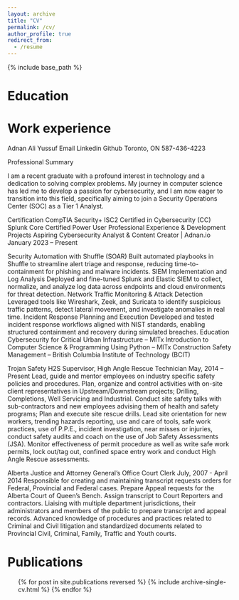 ```yaml
---
layout: archive
title: "CV"
permalink: /cv/
author_profile: true
redirect_from:
  - /resume
---
```


{% include base_path %}

Education
======


Work experience
======
Adnan Ali Yussuf  Email Linkedin Github
Toronto, ON 587-436-4223


Professional Summary

I am a recent graduate with a profound interest in technology and a dedication to solving complex problems. My journey in computer science has led me to develop a passion for cybersecurity, and I am now eager to transition into this field, specifically aiming to join a Security Operations Center (SOC) as a Tier 1 Analyst.

Certification
CompTIA Security+
ISC2 Certified in Cybersecurity (CC)
Splunk Core Certified Power User
Professional Experience & Development Projects
Aspiring Cybersecurity Analyst & Content Creator | Adnan.io
January 2023 – Present


Security Automation with Shuffle (SOAR)
Built automated playbooks in Shuffle to streamline alert triage and response, reducing time-to-containment for phishing and malware incidents.
SIEM Implementation and Log Analysis
Deployed and fine-tuned Splunk and Elastic SIEM to collect, normalize, and analyze log data across endpoints and cloud environments for threat detection.
Network Traffic Monitoring & Attack Detection
Leveraged tools like Wireshark, Zeek, and Suricata to identify suspicious traffic patterns, detect lateral movement, and investigate anomalies in real time.
Incident Response Planning and Execution
Developed and tested incident response workflows aligned with NIST standards, enabling structured containment and recovery during simulated breaches.
Education
Cybersecurity for Critical Urban Infrastructure – MITx
Introduction to Computer Science & Programming Using Python – MITx
Construction Safety Management – British Columbia Institute of Technology (BCIT)

Trojan Safety
H2S Supervisor, High Angle Rescue Technician
May, 2014 – Present
Lead, guide and mentor employees on industry specific safety policies and procedures. Plan, organize and control activities with on-site client representatives in Upstream/Downstream projects; Drilling, Completions, Well Servicing and Industrial.
Conduct site safety talks with sub-contractors and new employees advising them of health and safety programs; Plan and execute site rescue drills.
Lead site orientation for new workers, trending hazards reporting, use and care of tools, safe work practices, use of P.P.E., incident investigation, near misses or injuries, conduct safety audits and coach on the use of Job Safety Assessments (JSA).
Monitor effectiveness of permit procedure as well as write safe work permits, lock out/tag out, confined space entry work and conduct High Angle Rescue assessments.

Alberta Justice and Attorney General’s Office 
Court Clerk
July, 2007 - April 2014
Responsible for creating and maintaining transcript requests orders for Federal, Provincial and Federal cases. Prepare Appeal requests for the Alberta Court of Queen’s Bench. Assign transcript to Court Reporters and contractors. 
Liaising with multiple department jurisdictions, their administrators and members of the public to prepare transcript and appeal records. Advanced knowledge of procedures and practices related to Criminal and Civil litigation and standardized documents related to Provincial Civil, Criminal, Family, Traffic and Youth courts. 

  

Publications
======
  <ul>{% for post in site.publications reversed %}
    {% include archive-single-cv.html %}
  {% endfor %}</ul>
  
